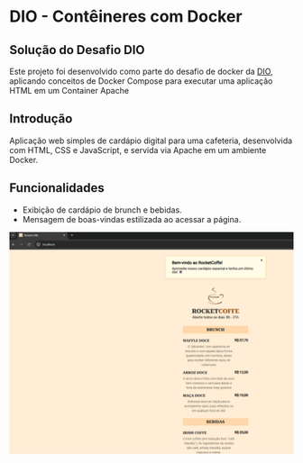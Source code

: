 # DIO - Contêineres com Docker

## Solução do Desafio DIO

Este projeto foi desenvolvido como parte do desafio de docker da [DIO](https://dio.me), aplicando conceitos de Docker Compose para executar uma aplicação HTML em um Container Apache

## Introdução

Aplicação web simples de cardápio digital para uma cafeteria, desenvolvida com HTML, CSS e JavaScript, e servida via Apache em um ambiente Docker.

## Funcionalidades

- Exibição de cardápio de brunch e bebidas.
- Mensagem de boas-vindas estilizada ao acessar a página.

<p align="center">
<img 
    src="./src/assets/images/preview.png"
    width="600"
/>
</p>
